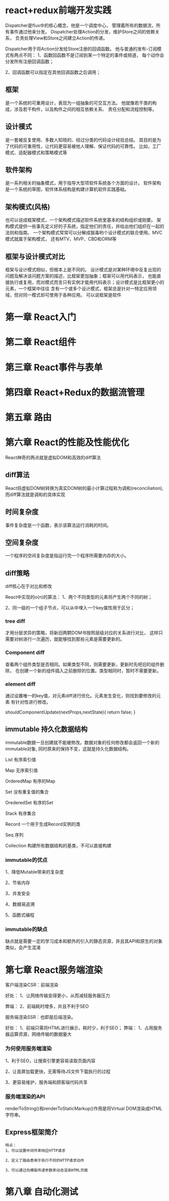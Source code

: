 # react+redux前端开发实践





Dispatcher是flux中的核心概念，他是一个调度中心，
管理着所有的数据流，所有事件通过他来分发。
Dispatcher处理Action的分发，维护Store之间的依赖关系，
负责处理View和Store之间建立Action的传递。


Dispatcher用于将Action分发给Store注册的回调函数。
他与普通的发布-订阅模式有两点不同：
1、函数回函数不是订阅到某一个特定的事件或频道，
每个动作会分发所有注册回调函数；

2、回调函数可以指定在其他回调函数之后调用；




## 框架

是一个系统的可重用设计，表现为一组抽象的可交互方法。
他就像若干类的构成，涉及若干构件，以及构件之间的相互依赖关系、
责任分配和流程控制等。


## 设计模式

是一套被反复使用、多数人知晓的、经过分类的代码设计经验总结。
其目的是为了代码的可重用性，让代码更容易被他人理解、保证代码的可靠性。
比如，工厂模式、适配器模式和策略模式等



## 软件架构

是一系列相关的抽象模式，用于指导大型项软件系统各个方面的设计。
软件架构是一个系统的草图，软件体系结构是构建计算机软件实践基础。

## 架构模式(风格)

也可以说成框架模式，一个架构模式描述软件系统里基本的结构组织或刚要。
架构模式提供一些事先定义好的子系统，指定他们的责任，并给出他们组织在一起的法则和指南。
一个架构模式常常可以分解成狠毒哟个设计模式的联合使用。MVC模式就属于架构模式，
还有MTV、MVP、CBD和ORM等


## 框架与设计模式对比
框架与设计模式相似，但根本上是不同的。
设计模式是对某种环境中反复出现的问题及解决该问题方案的描述，比框架更加抽象；框架可以用代码表示，
也能直接执行或复用，而对模式而言只有实例才能用代码表示；设计模式是比框架更小的元素，一个框架中往往
含有一个或多个设计模式，框架总是针对一特定应用领域，但对同一模式却可使用于各种应用。
可以说框架是软件



# 第一章 React入门


# 第二章 React组件


# 第三章 React事件与表单


# 第四章 React+Redux的数据流管理


# 第五章 路由


# 第六章 React的性能及性能优化

 
 React神奇的两点就是虚拟DOM和高效的diff算法

 ## diff算法

   React将虚拟DOM树转换为真实DOM树的最小计算过程称为调和(reconciliation),
   而diff算法就是调和的具体实现


## 时间复杂度
事件复杂度是一个函数，表示该算法运行消耗的时间。


## 空间复杂度
 一个程序的空间复杂度是指运行完一个程序所需要内存的大小。


## diff策略

 diff核心在于对比和修改

 React中实现的o(n)的算法：
 1、两个不同类型的元素将产生两个不同的树；

 2、同一级的一个组子节点，可以从中埋入一个key属性用于区分；

### tree diff 
才用分层求异的策略，将新旧两颗DOM书按照层级对应的关系进行对比，
这样只需要对树进行一次遍历，就能够找到那些元素是需要更新的。

### Component diff
查看两个组件类型是否相同。如果类型不同，则需要更新，更新时先吧旧的组件删除，
在创建一个新的组件插入之前删除的位置。类型相同时，暂时不需要更新。


### element diff

通过设置唯一的key值，对元素diff进行优化。元素发生变化，则找到要修改的元素
有针对性进行修改。




shouldComponentUpdate(nextProps,nextState){
    return false;
} 



## immutable 持久化数据结构

immutable数据一旦创建就不能被修改。数据对象的任何修改都会返回一个新的immutable对象,
同时原来的保持不变，这就是持久化数据结构。

List 
有序索引值

Map
无序索引值

OrderedMap
有序的Map

Set
没有重复值的集合

OrederedSet
有序的Set

Stack
有序集合

Record
一个用于生成Record实例的类

Seq
序列

Collection
构建所有数据结构的基类，不可以直接构建



### immutable的优点

1、降低Mutable带来的复杂度

2、节省内存

3、并发安全

4、数据易追溯

5、函数式编程


### immutable的缺点

  缺点就是需要一定的学习成本和额外的引入的静态资源，并且其API和原生的对象类似，会产生混淆




  # 第七章 React服务端渲染

  客户端渲染CSR：前端渲染

  好处：
  1、让网络传输变得更小，从而减轻服务器压力
  
  弊端：
  2、前端耗时增多，并且不利于SEO
  



  服务端渲染SSR：也即是后端渲染。

  好处：
   1、前端只需将HTML进行展示，耗时少，利于SEO；
  弊端：
   1、占用服务器运算资源，网络传输的数据量大




### 为何使用服务端渲染

1、利于SEO，让搜索引擎更容易读取页面内容

2、让首屏加载更快，无需等待JS文件下载执行的过程

3、更容易维护，服务端和顾客端代码共享



### 服务端渲染的API

renderToString()和renderToStaticMarkup()作用是将Virtual DOM渲染成HTML字符串。




## Express框架简介

    特点：
    1、可以设置中间件来响应HTTP请求

    2、定义了路由表用于执行不同的HTTP请求动作

    3、可以通过向模板传递参数来动态渲染HTML页面



 
# 第八章 自动化测试

